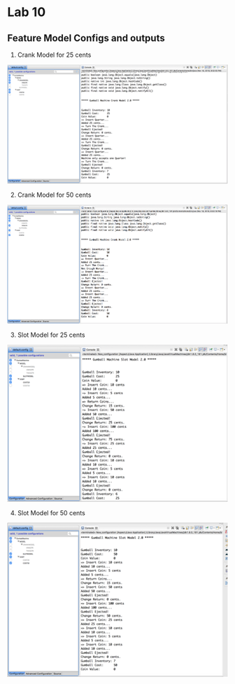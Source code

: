 # Lab 10

## Feature Model Configs and outputs

1. Crank Model for 25 cents


![SS1](Screenshots/CrankModel_25.png)

2. Crank Model for 50 cents


![SS1](Screenshots/CrankModel_50.png)

3. Slot Model for 25 cents


![SS1](Screenshots/SlotModel_25.png)

4. Slot Model for 50 cents


![SS1](Screenshots/SlotModel_50.png)
